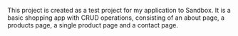 This project is created as a test project for my application to Sandbox.
It is a basic shopping app with CRUD operations, consisting of an about page, a products page, a single product page and a contact page.

